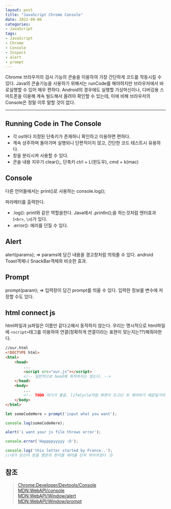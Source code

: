 ```yaml
---
layout: post
title: "JavaScript Chrome Console"
date: 2022-09-06
categories:
- JavaScript
tags:
- JavaScript
- Chrome
- Console
- Inspect
- alert
- prompt
---
```


Chrome 브라우저의 검사 기능의 콘솔을 이용하여 가장 간단하게 코드를 작동시킬 수 있다. Java의 콘솔기능을 사용하기 위해서는 runCode를 해야하지만 브라우저에서 바로실행할 수 있어 매우 편하다. Android의 경우에도 실행할 가상머신이나, 디버깅용 스마트폰을 이용해 계속 빌드해서 올려야 확인할 수 있는데, 이에 비해 브라우저의 Console은 정말 이루 말할 것이 없다.

---

## Running Code in The Console

- 각 os마다 지정된 단축키가 존재하니 확인하고 이용하면 편하다.
- 계속 상주하며 돌아가며 실행되니 단편적이지 않고, 간단한 코드 테스트시 유용하다.
- 창을 분리시켜 사용할 수 있다.
- 콘솔 내용 지우기 clear();, 단축키 ctrl + L(윈도우), cmd + k(mac)

## Console

다른 언어들에서는 print()로 사용하는 console.log();

파라메터를 출력한다.

- .log(): print와 같은 역할을한다. Java에서 .println();을 하는것처럼 엔터효과(`<br>`, `\n`)가 있다.
- .error(): 에러를 던질 수 있다.

## Alert

alert(params); => params에 담긴 내용을 경고창처럼 띄워줄 수 있다. android Toast객체나 SnackBar객체와 비슷한 효과.

## Prompt

prompt(param); => 입력창이 담긴 prompt를 띄울 수 있다. 입력한 정보를 변수에 저장할 수도 있다.

## html connect js

html파일과 js파일은 이름만 같다고해서 동작하지 않는다. 우리는 명시적으로 html파일에 `<script>`태그를 이용하여 연결(정확하게 연결이라는 표현이 맞는지는??)해줘야한다.

```html
//our.html
<!DOCTYPE html>
<html>
    <head>
        ...
        <script src="our.js"></script> 
        <!-- 일반적으로 head에 위치하지는 않는다. -->
    </head>
    <body>
        ...
        <!-- TODO 여기가 좋음. lifeCycle처럼 화면이 뜨고난 뒤 제어하기 때문일거라 예상-->
    </body>
</html>
```

```javascript
let someCodeHere = prompt('input what you want');

console.log(someCodeHere);

alert('i want your js file throws error');

console.error('Happppyyyyy :D');

console.log('this letter started by France..');
//내가 당신이 받을 행운의 편지를 에러를 던져 막아주었다 :D
```

## 참조

> [Chrome:Developer/Devtools/Console](https://developer.chrome.com/docs/devtools/console/)   
> [MDN:WebAPI/console](https://developer.mozilla.org/ko/docs/Web/API/console)   
> [MDN:WebAPI/Window/alert](https://developer.mozilla.org/ko/docs/Web/API/Window/alert)   
> [MDN:WebAPI/Window/prompt](https://developer.mozilla.org/ko/docs/Web/API/Window/prompt)
